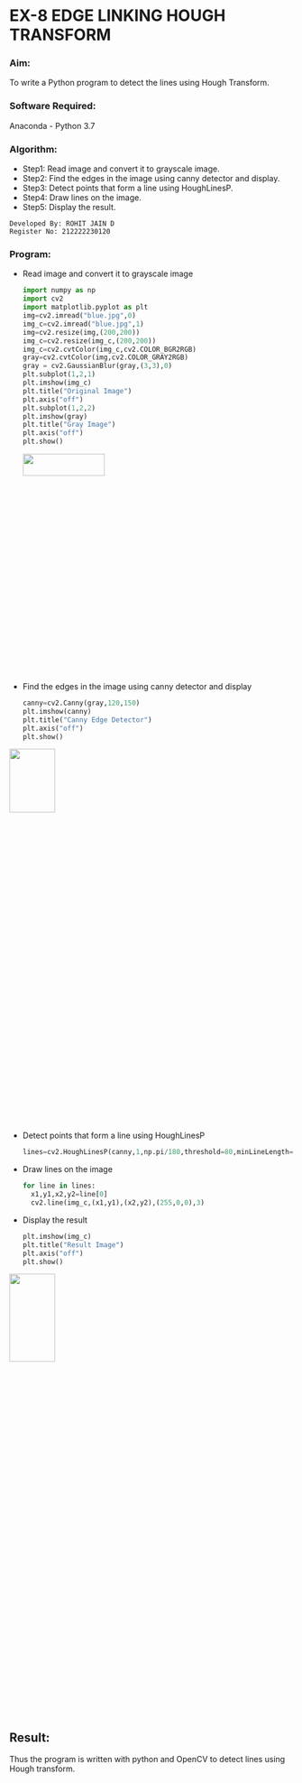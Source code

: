 # EX-8 EDGE LINKING HOUGH TRANSFORM
### Aim:
To write a Python program to detect the lines using Hough Transform.
### Software Required:
Anaconda - Python 3.7
### Algorithm:
- Step1: Read image and convert it to grayscale image.
- Step2: Find the edges in the image using canny detector and display.
- Step3: Detect points that form a line using HoughLinesP.
- Step4: Draw lines on the image.
- Step5: Display the result.
```
Developed By: ROHIT JAIN D
Register No: 212222230120
```
### Program:
- Read image and convert it to grayscale image
  ```Python
  import numpy as np
  import cv2
  import matplotlib.pyplot as plt
  img=cv2.imread("blue.jpg",0)
  img_c=cv2.imread("blue.jpg",1)
  img=cv2.resize(img,(200,200))
  img_c=cv2.resize(img_c,(200,200))
  img_c=cv2.cvtColor(img_c,cv2.COLOR_BGR2RGB)
  gray=cv2.cvtColor(img,cv2.COLOR_GRAY2RGB)
  gray = cv2.GaussianBlur(gray,(3,3),0)
  plt.subplot(1,2,1)
  plt.imshow(img_c)
  plt.title("Original Image")
  plt.axis("off")
  plt.subplot(1,2,2)
  plt.imshow(gray)
  plt.title("Gray Image")
  plt.axis("off")
  plt.show()
  ```
  <img height=10% width=55% src="https://github.com/ROHITJAIND/EX-8-EDGE-LINKING-HOUGH-TRANSFORM/assets/118707073/e88f1df9-c32d-48b4-b384-3ef310029b7d">


- Find the edges in the image using canny detector and display
  ```Python
  canny=cv2.Canny(gray,120,150)
  plt.imshow(canny)
  plt.title("Canny Edge Detector")
  plt.axis("off")
  plt.show()
  ```
<img height=17% width=40% src="https://github.com/ROHITJAIND/EX-8-EDGE-LINKING-HOUGH-TRANSFORM/assets/118707073/ee10b805-d935-4dcc-b05e-140faa11bdf9">


- Detect points that form a line using HoughLinesP
  ```Python
  lines=cv2.HoughLinesP(canny,1,np.pi/180,threshold=80,minLineLength=50,maxLineGap=250)
  ```


- Draw lines on the image
  ```Python
  for line in lines:
    x1,y1,x2,y2=line[0]
    cv2.line(img_c,(x1,y1),(x2,y2),(255,0,0),3)
  ```


- Display the result
  ```Python
  plt.imshow(img_c)
  plt.title("Result Image")
  plt.axis("off")
  plt.show()
  ```
<img height=20% width=40% src="https://github.com/ROHITJAIND/EX-8-EDGE-LINKING-HOUGH-TRANSFORM/assets/118707073/e748b6eb-f61d-417b-8f00-87c7fc45207a">

  
## Result:
Thus the program is written with python and OpenCV to detect lines using Hough transform. 
